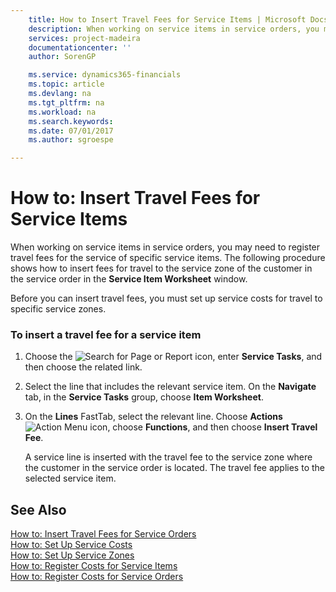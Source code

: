 ```yaml
---
    title: How to Insert Travel Fees for Service Items | Microsoft Docs
    description: When working on service items in service orders, you may need to register travel fees for the service of specific service items. The following procedure shows how to insert fees for travel to the service zone of the customer in the service order in the **Service Item Worksheet** window.
    services: project-madeira
    documentationcenter: ''
    author: SorenGP

    ms.service: dynamics365-financials
    ms.topic: article
    ms.devlang: na
    ms.tgt_pltfrm: na
    ms.workload: na
    ms.search.keywords:
    ms.date: 07/01/2017
    ms.author: sgroespe

---
```

# How to: Insert Travel Fees for Service Items
When working on service items in service orders, you may need to register travel fees for the service of specific service items. The following procedure shows how to insert fees for travel to the service zone of the customer in the service order in the **Service Item Worksheet** window.  
  
 Before you can insert travel fees, you must set up service costs for travel to specific service zones.  
  
### To insert a travel fee for a service item  
  
1.  Choose the ![Search for Page or Report](media/ui-search/search_small.png "Search for Page or Report icon") icon, enter **Service Tasks**, and then choose the related link.  
  
2.  Select the line that includes the relevant service item. On the **Navigate** tab, in the **Service Tasks** group, choose **Item Worksheet**.  
  
3.  On the **Lines** FastTab, select the relevant line. Choose **Actions**![Action Menu icon](../media/actionmenuicon.png "actionMenuIcon"), choose **Functions**, and then choose **Insert Travel Fee**.  
  
     A service line is inserted with the travel fee to the service zone where the customer in the service order is located. The travel fee applies to the selected service item.  
  
## See Also  
 [How to: Insert Travel Fees for Service Orders](../how-to-insert-travel-fees-for-service-orders.md)   
 [How to: Set Up Service Costs](../how-to-set-up-service-costs.md)   
 [How to: Set Up Service Zones](../how-to-set-up-service-zones.md)   
 [How to: Register Costs for Service Items](../how-to-register-costs-for-service-items.md)   
 [How to: Register Costs for Service Orders](../how-to-register-costs-for-service-orders.md)